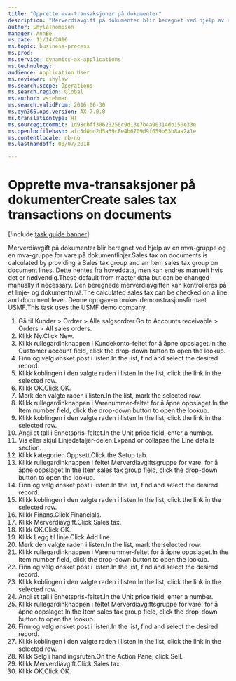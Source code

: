 ```yaml
--- 
title: "Opprette mva-transaksjoner på dokumenter"
description: "Merverdiavgift på dokumenter blir beregnet ved hjelp av en mva-gruppe og en mva-gruppe for vare på dokumentlinjer."
author: ShylaThompson
manager: AnnBe
ms.date: 11/14/2016
ms.topic: business-process
ms.prod: 
ms.service: dynamics-ax-applications
ms.technology: 
audience: Application User
ms.reviewer: shylaw
ms.search.scope: Operations
ms.search.region: Global
ms.author: vstehman
ms.search.validFrom: 2016-06-30
ms.dyn365.ops.version: AX 7.0.0
ms.translationtype: HT
ms.sourcegitcommit: 1d98cbff30620256c9d13e7b4a90314db150e33e
ms.openlocfilehash: afc5d0dd2d5a39c8e4b6709d9f659b53b8aa2a1e
ms.contentlocale: nb-no
ms.lasthandoff: 08/07/2018

---
```

# <a name="create-sales-tax-transactions-on-documents"></a><span data-ttu-id="6d395-103">Opprette mva-transaksjoner på dokumenter</span><span class="sxs-lookup"><span data-stu-id="6d395-103">Create sales tax transactions on documents</span></span>

[!include [task guide banner](../../includes/task-guide-banner.md)]

<span data-ttu-id="6d395-104">Merverdiavgift på dokumenter blir beregnet ved hjelp av en mva-gruppe og en mva-gruppe for vare på dokumentlinjer.</span><span class="sxs-lookup"><span data-stu-id="6d395-104">Sales tax on documents is calculated by providing a Sales tax group and an Item sales tax group on document lines.</span></span> <span data-ttu-id="6d395-105">Dette hentes fra hoveddata, men kan endres manuelt hvis det er nødvendig.</span><span class="sxs-lookup"><span data-stu-id="6d395-105">These default from master data but can be changed manually if necessary.</span></span> <span data-ttu-id="6d395-106">Den beregnede merverdiavgiften kan kontrolleres på et linje- og dokumentnivå.</span><span class="sxs-lookup"><span data-stu-id="6d395-106">The calculated sales tax can be checked on a line and document level.</span></span> <span data-ttu-id="6d395-107">Denne oppgaven bruker demonstrasjonsfirmaet USMF.</span><span class="sxs-lookup"><span data-stu-id="6d395-107">This task uses the USMF demo company.</span></span>

1. <span data-ttu-id="6d395-108">Gå til Kunder > Ordrer > Alle salgsordrer.</span><span class="sxs-lookup"><span data-stu-id="6d395-108">Go to Accounts receivable > Orders > All sales orders.</span></span>
2. <span data-ttu-id="6d395-109">Klikk Ny.</span><span class="sxs-lookup"><span data-stu-id="6d395-109">Click New.</span></span>
3. <span data-ttu-id="6d395-110">Klikk rullegardinknappen i Kundekonto-feltet for å åpne oppslaget.</span><span class="sxs-lookup"><span data-stu-id="6d395-110">In the Customer account field, click the drop-down button to open the lookup.</span></span>
4. <span data-ttu-id="6d395-111">Finn og velg ønsket post i listen.</span><span class="sxs-lookup"><span data-stu-id="6d395-111">In the list, find and select the desired record.</span></span>
5. <span data-ttu-id="6d395-112">Klikk koblingen i den valgte raden i listen.</span><span class="sxs-lookup"><span data-stu-id="6d395-112">In the list, click the link in the selected row.</span></span>
6. <span data-ttu-id="6d395-113">Klikk OK.</span><span class="sxs-lookup"><span data-stu-id="6d395-113">Click OK.</span></span>
7. <span data-ttu-id="6d395-114">Merk den valgte raden i listen.</span><span class="sxs-lookup"><span data-stu-id="6d395-114">In the list, mark the selected row.</span></span>
8. <span data-ttu-id="6d395-115">Klikk rullegardinknappen i Varenummer-feltet for å åpne oppslaget.</span><span class="sxs-lookup"><span data-stu-id="6d395-115">In the Item number field, click the drop-down button to open the lookup.</span></span>
9. <span data-ttu-id="6d395-116">Klikk koblingen i den valgte raden i listen.</span><span class="sxs-lookup"><span data-stu-id="6d395-116">In the list, click the link in the selected row.</span></span>
10. <span data-ttu-id="6d395-117">Angi et tall i Enhetspris-feltet.</span><span class="sxs-lookup"><span data-stu-id="6d395-117">In the Unit price field, enter a number.</span></span>
11. <span data-ttu-id="6d395-118">Vis eller skjul Linjedetaljer-delen.</span><span class="sxs-lookup"><span data-stu-id="6d395-118">Expand or collapse the Line details section.</span></span>
12. <span data-ttu-id="6d395-119">Klikk kategorien Oppsett.</span><span class="sxs-lookup"><span data-stu-id="6d395-119">Click the Setup tab.</span></span>
13. <span data-ttu-id="6d395-120">Klikk rullegardinknappen i feltet Merverdiavgiftsgruppe for vare: for å åpne oppslaget.</span><span class="sxs-lookup"><span data-stu-id="6d395-120">In the Item sales tax group field, click the drop-down button to open the lookup.</span></span>
14. <span data-ttu-id="6d395-121">Finn og velg ønsket post i listen.</span><span class="sxs-lookup"><span data-stu-id="6d395-121">In the list, find and select the desired record.</span></span>
15. <span data-ttu-id="6d395-122">Klikk koblingen i den valgte raden i listen.</span><span class="sxs-lookup"><span data-stu-id="6d395-122">In the list, click the link in the selected row.</span></span>
16. <span data-ttu-id="6d395-123">Klikk Finans.</span><span class="sxs-lookup"><span data-stu-id="6d395-123">Click Financials.</span></span>
17. <span data-ttu-id="6d395-124">Klikk Merverdiavgift.</span><span class="sxs-lookup"><span data-stu-id="6d395-124">Click Sales tax.</span></span>
18. <span data-ttu-id="6d395-125">Klikk OK.</span><span class="sxs-lookup"><span data-stu-id="6d395-125">Click OK.</span></span>
19. <span data-ttu-id="6d395-126">Klikk Legg til linje.</span><span class="sxs-lookup"><span data-stu-id="6d395-126">Click Add line.</span></span>
20. <span data-ttu-id="6d395-127">Merk den valgte raden i listen.</span><span class="sxs-lookup"><span data-stu-id="6d395-127">In the list, mark the selected row.</span></span>
21. <span data-ttu-id="6d395-128">Klikk rullegardinknappen i Varenummer-feltet for å åpne oppslaget.</span><span class="sxs-lookup"><span data-stu-id="6d395-128">In the Item number field, click the drop-down button to open the lookup.</span></span>
22. <span data-ttu-id="6d395-129">Finn og velg ønsket post i listen.</span><span class="sxs-lookup"><span data-stu-id="6d395-129">In the list, find and select the desired record.</span></span>
23. <span data-ttu-id="6d395-130">Klikk koblingen i den valgte raden i listen.</span><span class="sxs-lookup"><span data-stu-id="6d395-130">In the list, click the link in the selected row.</span></span>
24. <span data-ttu-id="6d395-131">Angi et tall i Enhetspris-feltet.</span><span class="sxs-lookup"><span data-stu-id="6d395-131">In the Unit price field, enter a number.</span></span>
25. <span data-ttu-id="6d395-132">Klikk rullegardinknappen i feltet Merverdiavgiftsgruppe for vare: for å åpne oppslaget.</span><span class="sxs-lookup"><span data-stu-id="6d395-132">In the Item sales tax group field, click the drop-down button to open the lookup.</span></span>
26. <span data-ttu-id="6d395-133">Finn og velg ønsket post i listen.</span><span class="sxs-lookup"><span data-stu-id="6d395-133">In the list, find and select the desired record.</span></span>
27. <span data-ttu-id="6d395-134">Klikk koblingen i den valgte raden i listen.</span><span class="sxs-lookup"><span data-stu-id="6d395-134">In the list, click the link in the selected row.</span></span>
28. <span data-ttu-id="6d395-135">Klikk Selg i handlingsruten.</span><span class="sxs-lookup"><span data-stu-id="6d395-135">On the Action Pane, click Sell.</span></span>
29. <span data-ttu-id="6d395-136">Klikk Merverdiavgift.</span><span class="sxs-lookup"><span data-stu-id="6d395-136">Click Sales tax.</span></span>
30. <span data-ttu-id="6d395-137">Klikk OK.</span><span class="sxs-lookup"><span data-stu-id="6d395-137">Click OK.</span></span>


